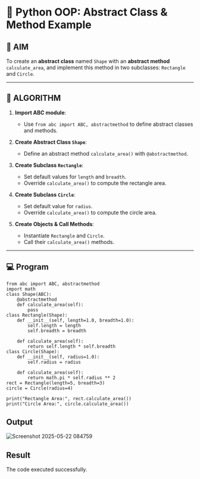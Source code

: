 # 🐍 Python OOP: Abstract Class & Method Example

## 🎯 AIM

To create an **abstract class** named `Shape` with an **abstract method** `calculate_area`, and implement this method in two subclasses: `Rectangle` and `Circle`.

---

## 🧠 ALGORITHM

1. **Import ABC module**:
   - Use `from abc import ABC, abstractmethod` to define abstract classes and methods.

2. **Create Abstract Class `Shape`**:
   - Define an abstract method `calculate_area()` with `@abstractmethod`.

3. **Create Subclass `Rectangle`**:
   - Set default values for `length` and `breadth`.
   - Override `calculate_area()` to compute the rectangle area.

4. **Create Subclass `Circle`**:
   - Set default value for `radius`.
   - Override `calculate_area()` to compute the circle area.

5. **Create Objects & Call Methods**:
   - Instantiate `Rectangle` and `Circle`.
   - Call their `calculate_area()` methods.

---

## 💻 Program
```
from abc import ABC, abstractmethod
import math
class Shape(ABC):
    @abstractmethod
    def calculate_area(self):
        pass
class Rectangle(Shape):
    def __init__(self, length=1.0, breadth=1.0):
        self.length = length
        self.breadth = breadth

    def calculate_area(self):
        return self.length * self.breadth
class Circle(Shape):
    def __init__(self, radius=1.0):
        self.radius = radius

    def calculate_area(self):
        return math.pi * self.radius ** 2
rect = Rectangle(length=5, breadth=3)
circle = Circle(radius=4)

print("Rectangle Area:", rect.calculate_area())
print("Circle Area:", circle.calculate_area())
```
## Output
![Screenshot 2025-05-22 084759](https://github.com/user-attachments/assets/117c9e42-aff7-4f7a-a583-ac5310d4c21e)
## Result
The code executed successfully.
